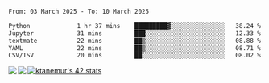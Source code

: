 <!--START_SECTION:waka-->

```txt
From: 03 March 2025 - To: 10 March 2025

Python             1 hr 37 mins    █████████▓░░░░░░░░░░░░░░░   38.24 %
Jupyter            31 mins         ███░░░░░░░░░░░░░░░░░░░░░░   12.33 %
textmate           22 mins         ██▒░░░░░░░░░░░░░░░░░░░░░░   08.88 %
YAML               22 mins         ██▒░░░░░░░░░░░░░░░░░░░░░░   08.71 %
CSV/TSV            20 mins         ██░░░░░░░░░░░░░░░░░░░░░░░   08.02 %
```

<!--END_SECTION:waka-->
<a href="https://github.com/anuraghazra/github-readme-stats">
  <img align="left" src="https://github-readme-stats.vercel.app/api?username=Tanesan&count_private=true&show_icons=true" />
<img align="left" src="https://github-readme-stats.vercel.app/api/top-langs/?username=Tanesan" />
</a>

[![ktanemur's 42 stats](https://badge42.vercel.app/api/v2/cl1wslf6s002109l771rng2w8/stats?cursusId=21&coalitionId=62)](https://github.com/JaeSeoKim/badge42)
